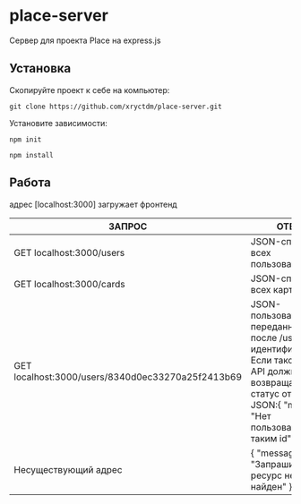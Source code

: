 # place-server

Сервер для проекта Place на express.js

## Установка

Скопируйте проект к себе на компьютер:
```
git clone https://github.com/xryctdm/place-server.git
```
Установите зависимости:
```
npm init
```
```
npm install
```

## Работа

адрес [localhost:3000] загружает фронтенд

| ЗАПРОС                                             | ОТВЕТ              |
| ---------------------------------------------------| ------------------ |
| GET localhost:3000/users                           | JSON-список всех пользователей    |
| GET localhost:3000/cards                           | JSON-список всех карточек |
| GET localhost:3000/users/8340d0ec33270a25f2413b69  | JSON-пользователя с переданным после /users идентификатором. Если такого нет, API должно возвращать 404 статус ответа и JSON:{ "message": "Нет пользователя с таким id" }         |
| Несуществующий адрес                               | { "message": "Запрашиваемый ресурс не найден" }         |
